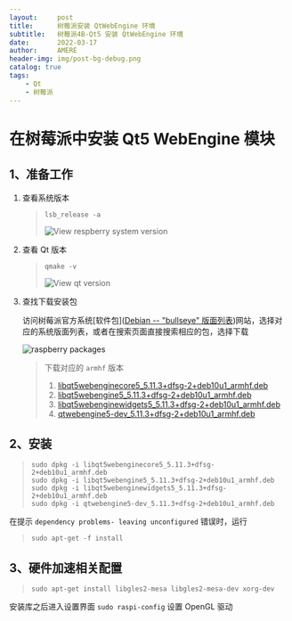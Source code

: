 ```yaml
---
layout:     post
title:      树莓派安装 QtWebEngine 环境
subtitle:   树莓派4B-Qt5 安装 QtWebEngine 环境
date:       2022-03-17
author:     AMERE
header-img: img/post-bg-debug.png
catalog: true
tags:
    - Qt
    - 树莓派
---
```


# 在树莓派中安装 Qt5 WebEngine 模块

## 1、准备工作

1. 查看系统版本

   > ```shell
   > lsb_release -a
   > ```
   >
   > ![View respberry system version](https://tva4.sinaimg.cn/large/006sqMpgly1h0cwvy4s6pj30da03qjsx.jpg)

2. 查看 Qt 版本

   > ```shell
   > qmake -v
   > ```
   >
   > ![View qt version](https://tva2.sinaimg.cn/large/006sqMpgly1h0cxl7uh38j30fn01rjs8.jpg)

3. 查找下载安装包

   访问树莓派官方系统[软件包]([Debian -- "bullseye" 版面列表](https://packages.debian.org/stable/))网站，选择对应的系统版面列表，或者在搜索页面直接搜索相应的包，选择下载

   ![raspberry packages](https://tva2.sinaimg.cn/large/006sqMpgly1h0cxtc05bsj31ha0pntpm.jpg)

   > 下载对应的 `armhf` 版本
   >
   > 1. [libqt5webenginecore5_5.11.3+dfsg-2+deb10u1_armhf.deb](https://packages.debian.org/buster/libqt5webenginecore5)
   > 2. [libqt5webengine5_5.11.3+dfsg-2+deb10u1_armhf.deb](https://packages.debian.org/buster/libqt5webengine5)
   > 3. [libqt5webenginewidgets5_5.11.3+dfsg-2+deb10u1_armhf.deb](https://packages.debian.org/buster/libqt5webenginewidgets5)
   > 4. [qtwebengine5-dev_5.11.3+dfsg-2+deb10u1_armhf.deb](https://packages.debian.org/buster/qtwebengine5-dev)

## 2、安装
   > ```shell
   > sudo dpkg -i libqt5webenginecore5_5.11.3+dfsg-2+deb10u1_armhf.deb
   > sudo dpkg -i libqt5webengine5_5.11.3+dfsg-2+deb10u1_armhf.deb
   > sudo dpkg -i libqt5webenginewidgets5_5.11.3+dfsg-2+deb10u1_armhf.deb
   > sudo dpkg -i qtwebengine5-dev_5.11.3+dfsg-2+deb10u1_armhf.deb
   > ```

在提示 `dependency problems- leaving unconfigured` 错误时，运行

> ```shell
> sudo apt-get -f install
> ```

## 3、硬件加速相关配置

> ```shell
> sudo apt-get install libgles2-mesa libgles2-mesa-dev xorg-dev
> ```

安装库之后进入设置界面 `sudo raspi-config` 设置 OpenGL 驱动

